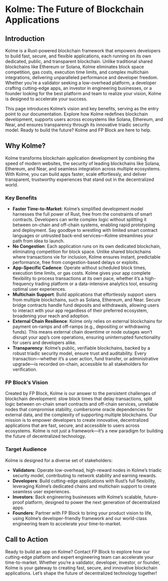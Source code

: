 # Kolme: The Future of Blockchain Applications

<!-- toc -->

## Introduction

Kolme is a Rust-powered blockchain framework that empowers developers to build fast, secure, and flexible applications, each running on its own dedicated, public, and transparent blockchain. Unlike traditional shared blockchains like Ethereum or Solana, Kolme eliminates block space competition, gas costs, execution time limits, and complex multichain integrations, delivering unparalleled performance and developer freedom. Whether you’re a validator seeking a low-overhead platform, a developer crafting cutting-edge apps, an investor in engineering businesses, or a founder looking for the best platform and team to realize your vision, Kolme is designed to accelerate your success.

This page introduces Kolme’s vision and key benefits, serving as the entry point to our documentation. Explore how Kolme redefines blockchain development, supports users across ecosystems like Solana, Ethereum, and Near, and ensures transparency through its innovative triadic security model. Ready to build the future? Kolme and FP Block are here to help.

## Why Kolme?

Kolme transforms blockchain application development by combining the speed of modern websites, the security of leading blockchains like Solana, Ethereum, and Near, and seamless integration across multiple ecosystems. With Kolme, you can build apps faster, scale effortlessly, and deliver transparent, trustworthy experiences that stand out in the decentralized world.

### Key Benefits

- **Faster Time-to-Market**: Kolme’s simplified development model harnesses the full power of Rust, free from the constraints of smart contracts. Developers can write complex logic without splitting it between on-chain and off-chain systems, enabling rapid prototyping and deployment. Say goodbye to wrestling with limited smart contract languages or untrusted back-end services—Kolme streamlines your path from idea to launch.
- **No Congestion**: Each application runs on its own dedicated blockchain, eliminating competition for block space. Unlike shared blockchains where transactions vie for inclusion, Kolme ensures instant, predictable performance, free from congestion-based delays or exploits.
- **App-Specific Cadence**: Operate without scheduled block times, execution time limits, or gas costs. Kolme gives your app complete flexibility to process transactions at its own pace, whether it’s a high-frequency trading platform or a data-intensive analytics tool, ensuring optimal user experiences.
- **Multichain Support**: Build applications that effortlessly support users from multiple blockchains, such as Solana, Ethereum, and Near. Secure bridge contracts handle fund deposits and withdrawals, allowing users to interact with your app regardless of their preferred ecosystem, broadening your reach and adoption.
- **External Chain Resilience**: Kolme only relies on external blockchains for payment on-ramps and off-ramps (e.g., depositing or withdrawing funds). This means external chain downtime or node outages won’t disrupt your app’s core operations, ensuring uninterrupted functionality for users and developers alike.
- **Transparency**: Kolme’s public, verifiable blockchains, backed by a robust triadic security model, ensure trust and auditability. Every transaction—whether it’s a user action, fund transfer, or administrative upgrade—is recorded on-chain, accessible to all stakeholders for verification.

### FP Block’s Vision
Created by FP Block, Kolme is our answer to the persistent challenges of blockchain development: slow block times that delay transactions, split logic between on-chain smart contracts and off-chain services, unreliable nodes that compromise stability, cumbersome oracle dependencies for external data, and the complexity of supporting multiple blockchains. Our mission is to empower developers to create innovative, decentralized applications that are fast, secure, and accessible to users across ecosystems. Kolme is not just a framework—it’s a new paradigm for building the future of decentralized technology.

### Target Audience
Kolme is designed for a diverse set of stakeholders:
- **Validators**: Operate low-overhead, high-reward nodes in Kolme’s triadic security model, contributing to network stability and earning rewards.
- **Developers**: Build cutting-edge applications with Rust’s full flexibility, leveraging Kolme’s dedicated chains and multichain support to create seamless user experiences.
- **Investors**: Back engineering businesses with Kolme’s scalable, future-proof platform, designed to power the next generation of decentralized apps.
- **Founders**: Partner with FP Block to bring your product vision to life, using Kolme’s developer-friendly framework and our world-class engineering team to accelerate your time-to-market.

## Call to Action
Ready to build an app on Kolme? Contact FP Block to explore how our cutting-edge platform and expert engineering team can accelerate your time-to-market. Whether you’re a validator, developer, investor, or founder, Kolme is your gateway to creating fast, secure, and innovative blockchain applications. Let’s shape the future of decentralized technology together!
